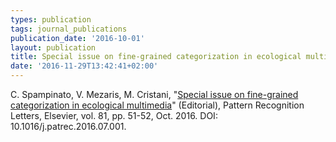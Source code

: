 ```yaml
---
types: publication
tags: journal_publications
publication_date: '2016-10-01'
layout: publication
title: Special issue on fine-grained categorization in ecological multimedia
date: '2016-11-29T13:42:41+02:00'
---
```

<p>C. Spampinato, V. Mezaris, M. Cristani, "<a href="http://www.sciencedirect.com/science/article/pii/S0167865516301623">Special issue on fine-grained categorization in ecological multimedia</a>" (Editorial), Pattern Recognition Letters, Elsevier, vol. 81, pp. 51-52, Oct. 2016. DOI: 10.1016/j.patrec.2016.07.001.</p>
